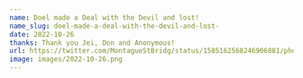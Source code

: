 ```yaml
---
name: Doel made a Deal with the Devil and lost!
name_slug: doel-made-a-deal-with-the-devil-and-lost-
date: 2022-10-26
thanks: Thank you Jei, Don and Anonymous!
url: https://twitter.com/MontagueStBridg/status/1585162568246906881/photo/1
image: images/2022-10-26.png
---
```

